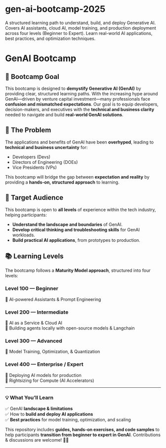 # gen-ai-bootcamp-2025
A structured learning path to understand, build, and deploy Generative AI. Covers AI assistants, cloud AI, model training, and production deployment across four levels (Beginner to Expert). Learn real-world AI applications, best practices, and optimization techniques.

# GenAI Bootcamp

## 📌 Bootcamp Goal
This bootcamp is designed to **demystify Generative AI (GenAI)** by providing clear, structured learning paths. With the increasing hype around GenAI—driven by venture capital investment—many professionals face **confusion and mismatched expectations**. Our goal is to equip developers, decision-makers, and executives with the **technical and business clarity** needed to navigate and build **real-world GenAI solutions**.

## 🚀 The Problem
The applications and benefits of GenAI have been **overhyped**, leading to **technical and business uncertainty** for:
- Developers (Devs)
- Directors of Engineering (DOEs)
- Vice Presidents (VPs)

This bootcamp will bridge the gap between **expectation and reality** by providing a **hands-on, structured approach** to learning.

## 🎯 Target Audience
This bootcamp is open to **all levels** of experience within the tech industry, helping participants:
- **Understand the landscape and boundaries** of GenAI.
- **Develop critical thinking and troubleshooting skills** for GenAI workloads.
- **Build practical AI applications**, from prototypes to production.

## 📚 Learning Levels
The bootcamp follows a **Maturity Model approach**, structured into four levels:

### **Level 100 — Beginner**
🔹 AI-powered Assistants & Prompt Engineering  

### **Level 200 — Intermediate**
🔹 AI as a Service & Cloud AI  
🔹 Building agents locally with open-source models & Langchain  

### **Level 300 — Advanced**
🔹 Model Training, Optimization, & Quantization  

### **Level 400 — Enterprise / Expert**
🔹 Deploying AI models for production  
🔹 Rightsizing for Compute (AI Accelerators)  

---

### **💡 What You’ll Learn**
✅ GenAI **landscape & limitations**  
✅ How to **build and deploy AI applications**  
✅ **Best practices** for model training, optimization, and scaling  

This repository includes **guides, hands-on exercises, and code samples** to help participants **transition from beginner to expert in GenAI**. Contributions & discussions are welcome! 🚀🔥

